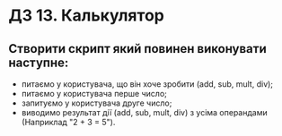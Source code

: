 # ДЗ 13. Калькулятор
## Створити скрипт який повинен виконувати наступне:

- питаємо у користувача, що він хоче зробити (add, sub, mult, div);
- питаємо у користувача перше число;
- запитуємо у користувача друге число;
- виводимо результат дії (add, sub, mult, div) з усіма операндами (Наприклад "2 + 3 = 5").
